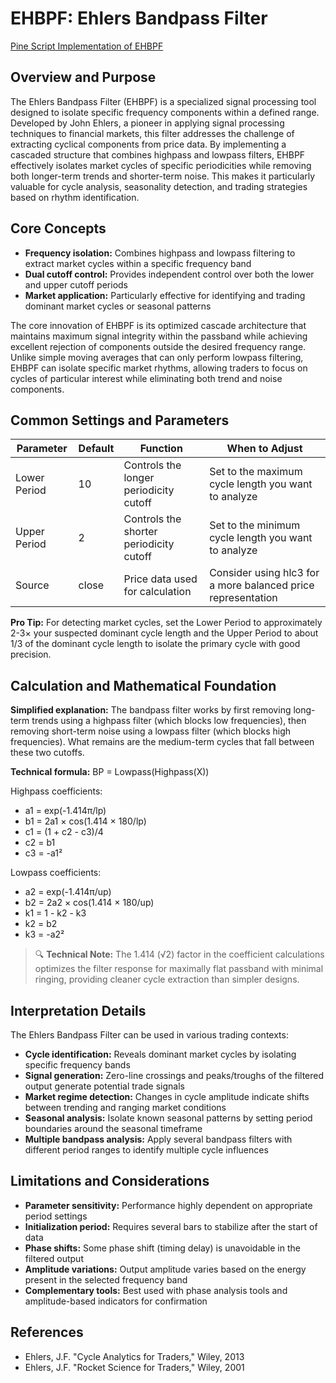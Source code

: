 # EHBPF: Ehlers Bandpass Filter

[Pine Script Implementation of EHBPF](https://github.com/mihakralj/pinescript/blob/main/indicators/filters/ehbpf.pine)

## Overview and Purpose

The Ehlers Bandpass Filter (EHBPF) is a specialized signal processing tool designed to isolate specific frequency components within a defined range. Developed by John Ehlers, a pioneer in applying signal processing techniques to financial markets, this filter addresses the challenge of extracting cyclical components from price data. By implementing a cascaded structure that combines highpass and lowpass filters, EHBPF effectively isolates market cycles of specific periodicities while removing both longer-term trends and shorter-term noise. This makes it particularly valuable for cycle analysis, seasonality detection, and trading strategies based on rhythm identification.

## Core Concepts

* **Frequency isolation:** Combines highpass and lowpass filtering to extract market cycles within a specific frequency band
* **Dual cutoff control:** Provides independent control over both the lower and upper cutoff periods 
* **Market application:** Particularly effective for identifying and trading dominant market cycles or seasonal patterns

The core innovation of EHBPF is its optimized cascade architecture that maintains maximum signal integrity within the passband while achieving excellent rejection of components outside the desired frequency range. Unlike simple moving averages that can only perform lowpass filtering, EHBPF can isolate specific market rhythms, allowing traders to focus on cycles of particular interest while eliminating both trend and noise components.

## Common Settings and Parameters

| Parameter | Default | Function | When to Adjust |
|-----------|---------|----------|---------------|
| Lower Period | 10 | Controls the longer periodicity cutoff | Set to the maximum cycle length you want to analyze |
| Upper Period | 2 | Controls the shorter periodicity cutoff | Set to the minimum cycle length you want to analyze |
| Source | close | Price data used for calculation | Consider using hlc3 for a more balanced price representation |

**Pro Tip:** For detecting market cycles, set the Lower Period to approximately 2-3× your suspected dominant cycle length and the Upper Period to about 1/3 of the dominant cycle length to isolate the primary cycle with good precision.

## Calculation and Mathematical Foundation

**Simplified explanation:**
The bandpass filter works by first removing long-term trends using a highpass filter (which blocks low frequencies), then removing short-term noise using a lowpass filter (which blocks high frequencies). What remains are the medium-term cycles that fall between these two cutoffs.

**Technical formula:**
BP = Lowpass(Highpass(X))

Highpass coefficients:
- a1 = exp(-1.414π/lp)
- b1 = 2a1 × cos(1.414 × 180/lp)
- c1 = (1 + c2 - c3)/4
- c2 = b1
- c3 = -a1²

Lowpass coefficients:
- a2 = exp(-1.414π/up)
- b2 = 2a2 × cos(1.414 × 180/up)
- k1 = 1 - k2 - k3
- k2 = b2
- k3 = -a2²

> 🔍 **Technical Note:** The 1.414 (√2) factor in the coefficient calculations optimizes the filter response for maximally flat passband with minimal ringing, providing cleaner cycle extraction than simpler designs.

## Interpretation Details

The Ehlers Bandpass Filter can be used in various trading contexts:

* **Cycle identification:** Reveals dominant market cycles by isolating specific frequency bands
* **Signal generation:** Zero-line crossings and peaks/troughs of the filtered output generate potential trade signals
* **Market regime detection:** Changes in cycle amplitude indicate shifts between trending and ranging market conditions
* **Seasonal analysis:** Isolate known seasonal patterns by setting period boundaries around the seasonal timeframe
* **Multiple bandpass analysis:** Apply several bandpass filters with different period ranges to identify multiple cycle influences

## Limitations and Considerations

* **Parameter sensitivity:** Performance highly dependent on appropriate period settings
* **Initialization period:** Requires several bars to stabilize after the start of data
* **Phase shifts:** Some phase shift (timing delay) is unavoidable in the filtered output
* **Amplitude variations:** Output amplitude varies based on the energy present in the selected frequency band
* **Complementary tools:** Best used with phase analysis tools and amplitude-based indicators for confirmation

## References

* Ehlers, J.F. "Cycle Analytics for Traders," Wiley, 2013
* Ehlers, J.F. "Rocket Science for Traders," Wiley, 2001
